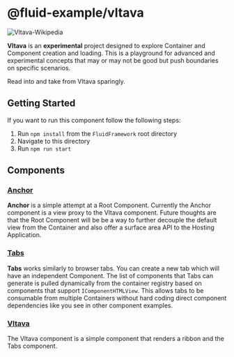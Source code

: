 # @fluid-example/vltava

![Vltava-Wikipedia](https://en.wikipedia.org/wiki/Vltava#/media/File:Prague_skyline_view.jpg)

**Vltava** is an **experimental** project designed to explore Container and Component creation and loading. This
is a playground for advanced and experimental concepts that may or may not be good but push boundaries on specific
scenarios.

Read into and take from Vltava sparingly.

## Getting Started

If you want to run this component follow the following steps:

1. Run `npm install` from the `FluidFramework` root directory
2. Navigate to this directory
3. Run `npm run start`

## Components

### [Anchor](./src/components/anchor/anchor.ts)

**Anchor** is a simple attempt at a Root Component. Currently the Anchor component is a view proxy to the Vltava component.
Future thoughts are that the Root Component will be be a way to further decouple the default view from the Container
and also offer a surface area API to the Hosting Application.

### [Tabs](./src/components/tabs/tabs.tsx)

**Tabs** works similarly to browser tabs. You can create a new tab which will have an independent Component.
The list of components that Tabs can generate is pulled dynamically from the container registry based on
components that support `IComponentHTMLView`. This allows tabs to be consumable from multiple Containers
without hard coding direct component dependencies like you see in other component examples.

### [Vltava](./src/components/vltava/vltava.tsx)

The Vltava component is a simple component that renders a ribbon and the Tabs component.

